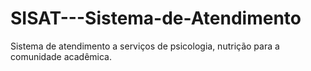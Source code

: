 SISAT---Sistema-de-Atendimento
==============================

Sistema de atendimento a serviços de psicologia, nutrição para a comunidade acadêmica.
